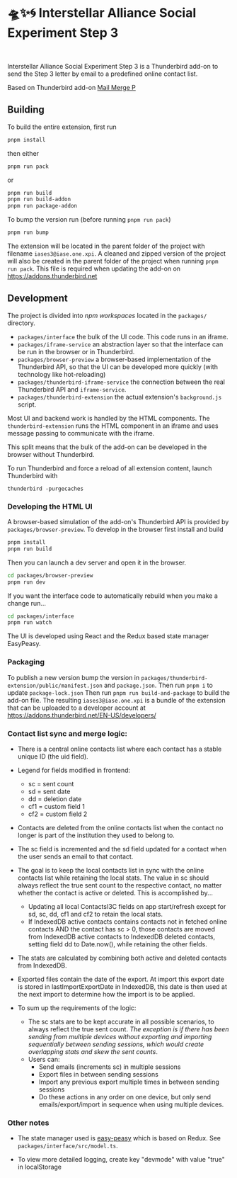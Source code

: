 # 🛸✨🌀 Interstellar Alliance Social Experiment Step 3

<br/>

Interstellar Alliance Social Experiment Step 3 is a Thunderbird add-on to send the Step 3 letter by email to a predefined online contact list.

Based on Thunderbird add-on [Mail Merge P](https://github.com/siefkenj/MailMergeP)

## Building

To build the entire extension, first run

```sh
pnpm install
```

then either

```sh
pnpm run pack
```

or

```sh
pnpm run build
pnpm run build-addon
pnpm run package-addon
```

To bump the version run (before running `pnpm run pack`)

```sh
pnpm run bump
```

The extension will be located in the parent folder of the project with filename `iases3@iase.one.xpi`.
A cleaned and zipped version of the project will also be created in the parent folder of the project when running `pnpm run pack`. This file is required when updating the add-on on https://addons.thunderbird.net

## Development

The project is divided into _npm workspaces_ located in the `packages/` directory.

- `packages/interface` the bulk of the UI code. This code runs in an iframe.
- `packages/iframe-service` an abstraction layer so that the interface can be run in the browser or in Thunderbird.
- `packages/browser-preview` a browser-based implementation of the Thunderbird API, so that the UI can be developed more quickly (with technology like hot-reloading)
- `packages/thunderbird-iframe-service` the connection between the real Thunderbird API and `iframe-service`.
- `packages/thunderbird-extension` the actual extension's `background.js` script.

Most UI and backend work is handled by the HTML components. The `thunderbird-extension` runs the HTML
component in an iframe and uses message passing to communicate with the iframe.

This split means that the bulk of the add-on can be developed in the browser without
Thunderbird.

To run Thunderbird and force a reload of all extension content, launch Thunderbird with

```
thunderbird -purgecaches
```

### Developing the HTML UI

A browser-based simulation of the add-on's Thunderbird API is provided by `packages/browser-preview`.
To develop in the browser first install and build

```sh
pnpm install
pnpm run build
```

Then you can launch a dev server and open it in the browser.

```sh
cd packages/browser-preview
pnpm run dev
```

If you want the interface code to automatically rebuild when you make a change run...

```sh
cd packages/interface
pnpm run watch
```

The UI is developed using React and the Redux based state manager EasyPeasy.

### Packaging

To publish a new version bump the version in `packages/thunderbird-extension/public/manifest.json` and `package.json`.
Then run `pnpm i` to update `package-lock.json`
Then run `pnpm run build-and-package` to build the add-on file.
The resulting `iases3@iase.one.xpi` is a bundle of the extension that can be uploaded to a developer account at https://addons.thunderbird.net/EN-US/developers/

### Contact list sync and merge logic:

- There is a central online contacts list where each contact has a stable unique ID (the uid field).

- Legend for fields modified in frontend:
    - sc = sent count
    - sd = sent date
    - dd = deletion date
    - cf1 = custom field 1
    - cf2 = custom field 2
- Contacts are deleted from the online contacts list when the contact no longer is part of the institution they used to belong to.

- The sc field is incremented and the sd field updated for a contact when the user sends an email to that contact.

- The goal is to keep the local contacts list in sync with the online contacts list while retaining the local stats. The value in sc should always reflect the true sent count to the respective contact, no matter whether the contact is active or deleted. This is accomplished by...
    - Updating all local ContactsI3C fields on app start/refresh except for sd, sc, dd, cf1 and cf2 to retain the local stats.
    - If IndexedDB active contacts contains contacts not in fetched online contacts AND the contact has sc > 0, those contacts are moved from IndexedDB active contacts to IndexedDB deleted contacts, setting field dd to Date.now(), while retaining the other fields.

- The stats are calculated by combining both active and deleted contacts from IndexedDB.

- Exported files contain the date of the export. At import this export date is stored in lastImportExportDate in IndexedDB, this date is then used at the next import to determine how the import is to be applied.

- To sum up the requirements of the logic:
    - The sc stats are to be kept accurate in all possible scenarios, to always reflect the true sent count. _The exception is if there has been sending from multiple devices without exporting and importing sequentially between sending sessions, which would create overlapping stats and skew the sent counts_.
    - Users can:
        - Send emails (increments sc) in multiple sessions
        - Export files in between sending sessions
        - Import any previous export multiple times in between sending sessions
        - Do these actions in any order on one device, but only send emails/export/import in sequence when using multiple devices.

### Other notes

- The state manager used is [easy-peasy](https://easy-peasy.vercel.app/) which is based on Redux. See `packages/interface/src/model.ts`.

- To view more detailed logging, create key "devmode" with value "true" in localStorage
